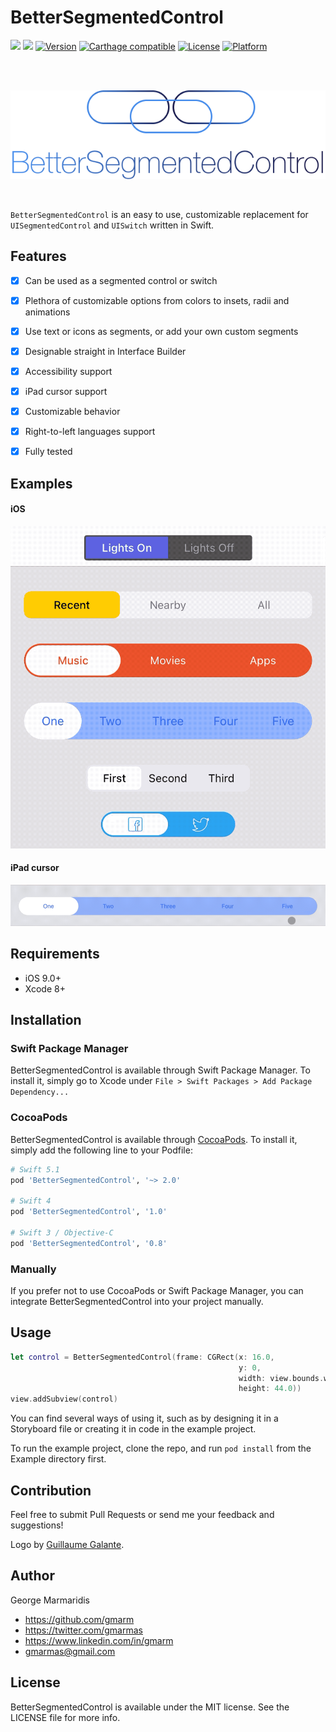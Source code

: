 # BetterSegmentedControl

![](https://img.shields.io/badge/Swift-5.1-blue.svg?style=flat)
![](https://app.bitrise.io/app/1d06a34a06589be2/status.svg?token=i0xHqYqUAjHGkzToH5FVOg&branch=master)
[![Version](https://img.shields.io/cocoapods/v/BetterSegmentedControl.svg?style=flat)](http://cocoapods.org/pods/BetterSegmentedControl)
[![Carthage compatible](https://img.shields.io/badge/Carthage-compatible-4BC51D.svg?style=flat)](https://github.com/Carthage/Carthage)
[![License](https://img.shields.io/cocoapods/l/BetterSegmentedControl.svg?style=flat)](http://cocoapods.org/pods/BetterSegmentedControl)
[![Platform](https://img.shields.io/cocoapods/p/BetterSegmentedControl.svg?style=flat)](http://cocoapods.org/pods/BetterSegmentedControl)

<br />
<br />
<p align="center">
  <img src="Assets/logo-transparent-background.png" />
</p>
<br />

`BetterSegmentedControl` is an easy to use, customizable replacement for
`UISegmentedControl` and `UISwitch` written in Swift.

## Features

- [x] Can be used as a segmented control or switch
- [x] Plethora of customizable options from colors to insets, radii and
animations
- [x] Use text or icons as segments, or add your own custom segments
- [x] Designable straight in Interface Builder
- [x] Accessibility support
- [x] iPad cursor support
- [x] Customizable behavior
- [x] Right-to-left languages support
- [x] Fully tested


## Examples

#### iOS
![Demo](Assets/demo_main.gif)

#### iPad cursor

![Demo](Assets/demo_ipad_cursor.gif)


## Requirements

- iOS 9.0+
- Xcode 8+


## Installation

### Swift Package Manager

BetterSegmentedControl is available through Swift Package Manager. To install
it, simply go to Xcode under `File > Swift Packages > Add Package Dependency...`

### CocoaPods

BetterSegmentedControl is available through [CocoaPods](http://cocoapods.org).
To install it, simply add the following line to your Podfile:

```ruby
# Swift 5.1
pod 'BetterSegmentedControl', '~> 2.0'

# Swift 4
pod 'BetterSegmentedControl', '1.0'

# Swift 3 / Objective-C
pod 'BetterSegmentedControl', '0.8'
```

### Manually

If you prefer not to use CocoaPods or Swift Package Manager, you can integrate
BetterSegmentedControl into your project manually.


## Usage

```swift
let control = BetterSegmentedControl(frame: CGRect(x: 16.0,
                                                   y: 0,
                                                   width: view.bounds.width - 32.0,
                                                   height: 44.0))
view.addSubview(control)
```

You can find several ways of using it, such as by designing it in a Storyboard
file or creating it in code in the example project.

To run the example project, clone the repo, and run `pod install` from the
Example directory first.


## Contribution

Feel free to submit Pull Requests or send me your feedback and suggestions!

Logo by [Guillaume Galante][guillaume-dribble].

[guillaume-dribble]: https://dribbble.com/guillaumegalante

## Author

George Marmaridis

- https://github.com/gmarm
- https://twitter.com/gmarmas
- https://www.linkedin.com/in/gmarm
- gmarmas@gmail.com


## License

BetterSegmentedControl is available under the MIT license. See the LICENSE file
for more info.
